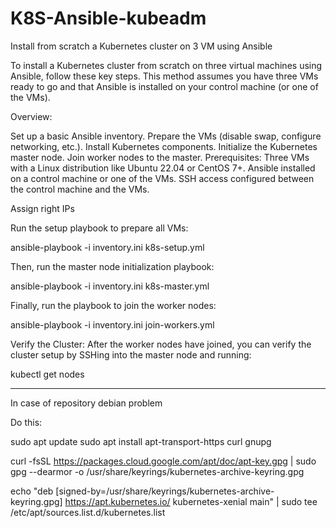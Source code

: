 # K8S-Ansible-kubeadm
Install from scratch a Kubernetes cluster on 3 VM using Ansible

To install a Kubernetes cluster from scratch on three virtual machines using Ansible, follow these key steps. This method assumes you have three VMs ready to go and that Ansible is installed on your control machine (or one of the VMs).

Overview:

Set up a basic Ansible inventory.
Prepare the VMs (disable swap, configure networking, etc.).
Install Kubernetes components.
Initialize the Kubernetes master node.
Join worker nodes to the master.
Prerequisites:
Three VMs with a Linux distribution like Ubuntu 22.04 or CentOS 7+.
Ansible installed on a control machine or one of the VMs.
SSH access configured between the control machine and the VMs.


Assign right IPs

Run the setup playbook to prepare all VMs:

ansible-playbook -i inventory.ini k8s-setup.yml

Then, run the master node initialization playbook:

ansible-playbook -i inventory.ini k8s-master.yml

Finally, run the playbook to join the worker nodes:

ansible-playbook -i inventory.ini join-workers.yml

Verify the Cluster:
After the worker nodes have joined, you can verify the cluster setup by SSHing into the master node and running:

kubectl get nodes


*******************
In case of repository debian problem

Do this:

sudo apt update
sudo apt install apt-transport-https curl gnupg

curl -fsSL https://packages.cloud.google.com/apt/doc/apt-key.gpg | sudo gpg --dearmor -o /usr/share/keyrings/kubernetes-archive-keyring.gpg

echo "deb [signed-by=/usr/share/keyrings/kubernetes-archive-keyring.gpg] https://apt.kubernetes.io/ kubernetes-xenial main" | sudo tee /etc/apt/sources.list.d/kubernetes.list




















